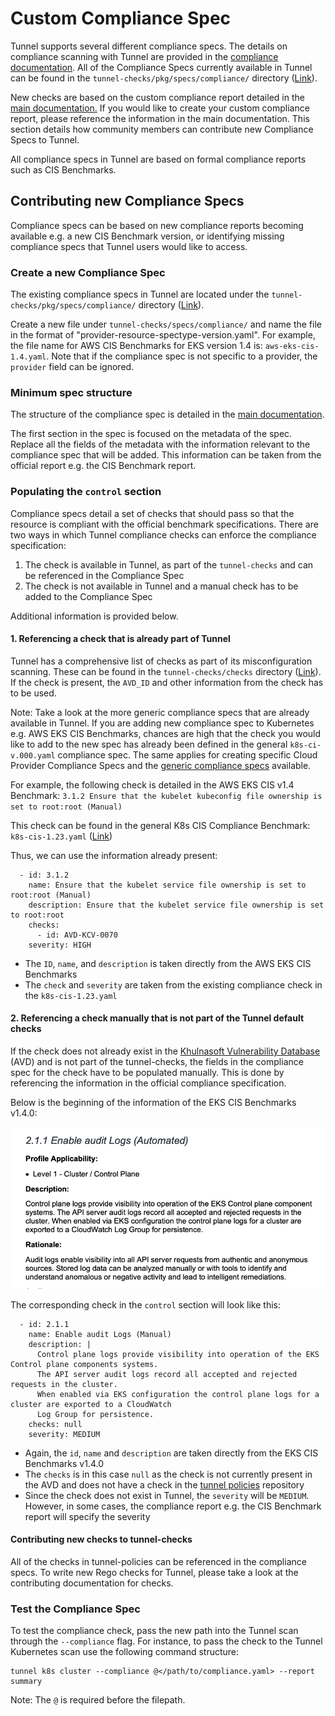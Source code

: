 # Custom Compliance Spec

Tunnel supports several different compliance specs. The details on compliance scanning with Tunnel are provided in the [compliance documentation](../../docs/compliance/compliance.md).
All of the Compliance Specs currently available in Tunnel can be found in the `tunnel-checks/pkg/specs/compliance/` directory ([Link](https://github.com/khulnasoft/tunnel-audit/tree/main/pkg/specs/compliance)).

New checks are based on the custom compliance report detailed in the [main documentation.](./compliance.md#custom-compliance)
If you would like to create your custom compliance report, please reference the information in the main documentation. This section details how community members can contribute new Compliance Specs to Tunnel.

All compliance specs in Tunnel are based on formal compliance reports such as CIS Benchmarks.

## Contributing new Compliance Specs

Compliance specs can be based on new compliance reports becoming available e.g. a new CIS Benchmark version, or identifying missing compliance specs that Tunnel users would like to access.

### Create a new Compliance Spec

The existing compliance specs in Tunnel are located under the `tunnel-checks/pkg/specs/compliance/` directory ([Link](https://github.com/khulnasoft/tunnel-audit/tree/main/pkg/specs/compliance)).

Create a new file under `tunnel-checks/specs/compliance/` and name the file in the format of "provider-resource-spectype-version.yaml". For example, the file name for AWS CIS Benchmarks for EKS version 1.4 is: `aws-eks-cis-1.4.yaml`. Note that if the compliance spec is not specific to a provider, the `provider` field can be ignored.

### Minimum spec structure

The structure of the compliance spec is detailed in the [main documentation](./compliance.md#custom-compliance).

The first section in the spec is focused on the metadata of the spec. Replace all the fields of the metadata with the information relevant to the compliance spec that will be added. This information can be taken from the official report e.g. the CIS Benchmark report.

### Populating the `control` section

Compliance specs detail a set of checks that should pass so that the resource is compliant with the official benchmark specifications. There are two ways in which Tunnel compliance checks can enforce the compliance specification:

1. The check is available in Tunnel, as part of the `tunnel-checks` and can be referenced in the Compliance Spec
2. The check is not available in Tunnel and a manual check has to be added to the Compliance Spec

Additional information is provided below.

#### 1. Referencing a check that is already part of Tunnel

Tunnel has a comprehensive list of checks as part of its misconfiguration scanning. These can be found in the `tunnel-checks/checks` directory ([Link](https://github.com/khulnasoft/tunnel-audit/tree/main/checks)). If the check is present, the `AVD_ID` and other information from the check has to be used.

Note: Take a look at the more generic compliance specs that are already available in Tunnel. If you are adding new compliance spec to Kubernetes e.g. AWS EKS CIS Benchmarks, chances are high that the check you would like to add to the new spec has already been defined in the general `k8s-ci-v.000.yaml` compliance spec. The same applies for creating specific Cloud Provider Compliance Specs and the [generic compliance specs](https://github.com/khulnasoft/tunnel-audit/tree/main/pkg/specs/compliance) available.

For example, the following check is detailed in the AWS EKS CIS v1.4 Benchmark:
`3.1.2 Ensure that the kubelet kubeconfig file ownership is set to root:root (Manual)`

This check can be found in the general K8s CIS Compliance Benchmark: `k8s-cis-1.23.yaml` ([Link](https://github.com/khulnasoft/tunnel-audit/blob/31e779916f3863dd74a28cee869ea24fdc4ca8c2/specs/compliance/k8s-cis-1.23.yaml#L480))

Thus, we can use the information already present:

```
  - id: 3.1.2
    name: Ensure that the kubelet service file ownership is set to root:root (Manual)
    description: Ensure that the kubelet service file ownership is set to root:root
    checks:
      - id: AVD-KCV-0070
    severity: HIGH
```

- The `ID`, `name`, and `description` is taken directly from the AWS EKS CIS Benchmarks
- The `check` and `severity` are taken from the existing compliance check in the `k8s-cis-1.23.yaml`


#### 2. Referencing a check manually that is not part of the Tunnel default checks

If the check does not already exist in the [Khulnasoft Vulnerability Database](https://avd.aquasec.com/) (AVD) and is not part of the tunnel-checks, the fields in the compliance spec for the check have to be populated manually. This is done by referencing the information in the official compliance specification.

Below is the beginning of the information of the EKS CIS Benchmarks v1.4.0:

![EKS Benchmarks 2.1.1](../../imgs/eks-benchmarks.png)

The corresponding check in the `control` section will look like this:

```
  - id: 2.1.1
    name: Enable audit Logs (Manual)
    description: |
      Control plane logs provide visibility into operation of the EKS Control plane components systems. 
      The API server audit logs record all accepted and rejected requests in the cluster. 
      When enabled via EKS configuration the control plane logs for a cluster are exported to a CloudWatch 
      Log Group for persistence.
    checks: null
    severity: MEDIUM
```

- Again, the `id`, `name` and `description` are taken directly from the EKS CIS Benchmarks v1.4.0
- The `checks` is in this case `null` as the check is not currently present in the AVD and does not have a check in the [tunnel policies](https://github.com/khulnasoft/tunnel-audit/tree/main/checks) repository
- Since the check does not exist in Tunnel, the `severity` will be `MEDIUM`. However, in some cases, the compliance report e.g. the CIS Benchmark report will specify the severity

#### Contributing new checks to tunnel-checks

All of the checks in tunnel-policies can be referenced in the compliance specs.
To write new Rego checks for Tunnel, please take a look at the contributing documentation for checks.

### Test the Compliance Spec

To test the compliance check, pass the new path into the Tunnel scan through the `--compliance` flag. For instance, to pass the check to the Tunnel Kubernetes scan use the following command structure:

```
tunnel k8s cluster --compliance @</path/to/compliance.yaml> --report summary
```

Note: The `@` is required before the filepath.